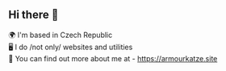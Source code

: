 ## Hi there 👋
 🌍  I'm based in Czech Republic<br> 
 🖥️  I do /not only/ websites and utilities <br>
 👾  You can find out more about me at - https://armourkatze.site

